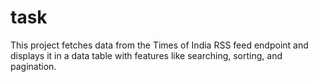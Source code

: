 # task
This project fetches data from the Times of India RSS feed endpoint and displays it in a data table with features like searching, sorting, and pagination.
